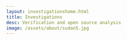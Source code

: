 ```yaml
---
layout: investigationshome.html
title: Investigations
desc: Verification and open source analysis
image: /assets/about/sudan5.jpg
---
```

